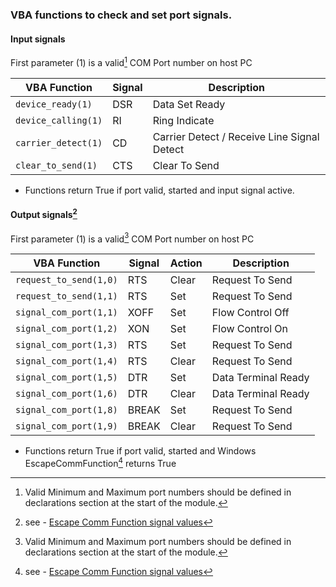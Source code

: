 ### VBA functions to check and set port signals.

#### Input signals


First parameter (1) is a valid[^1] COM Port number on host PC

| VBA Function                  | Signal | Description                                  |
| ------------------------------|------- | ---------------------------------------------|
| `device_ready(1)`             | DSR    | Data Set Ready                               |
| `device_calling(1)`           | RI     | Ring Indicate                                |
| `carrier_detect(1)`           | CD     | Carrier Detect / Receive Line Signal Detect  |
| `clear_to_send(1)`            | CTS    | Clear To Send                                |  
 
 * Functions return True if port valid, started and input signal active.

#### Output signals[^2]

First parameter (1) is a valid[^1] COM Port number on host PC

| VBA Function                  | Signal | Action | Description                          |
| ------------------------------|------- | -------|--------------------------------------|
| `request_to_send(1,0)`        | RTS    |  Clear | Request To Send                      |
| `request_to_send(1,1)`        | RTS    |  Set   | Request To Send                      |
| `signal_com_port(1,1)`        | XOFF   |  Set   | Flow Control Off                     |
| `signal_com_port(1,2)`        | XON    |  Set   | Flow Control On                      |
| `signal_com_port(1,3)`        | RTS    |  Set   | Request To Send                      |
| `signal_com_port(1,4)`        | RTS    |  Clear | Request To Send                      |
| `signal_com_port(1,5)`        | DTR    |  Set   | Data Terminal Ready                  |
| `signal_com_port(1,6)`        | DTR    |  Clear | Data Terminal Ready                  |
| `signal_com_port(1,8)`        | BREAK  |  Set   | Request To Send                      |
| `signal_com_port(1,9)`        | BREAK  |  Clear | Request To Send                      |

 * Functions return True if port valid, started and Windows EscapeCommFunction[^2] returns True 

[^1]: Valid Minimum and Maximum port numbers should be defined in declarations section at the start of the module.
[^2]: see - [Escape Comm Function signal values](https://docs.microsoft.com/en-us/windows/win32/api/winbase/nf-winbase-escapecommfunction)
